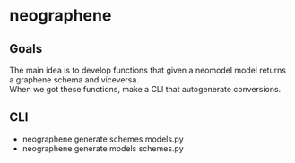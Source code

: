 # neographene

## Goals
The main idea is to develop functions that given a neomodel model returns a graphene schema and viceversa. \
When we got these functions, make a CLI that autogenerate conversions.

## CLI
- neographene generate schemes models.py
- neographene generate models schemes.py
